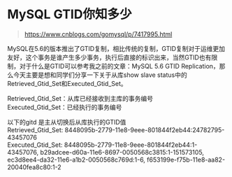 # MySQL GTID你知多少
> https://www.cnblogs.com/gomysql/p/7417995.html


MySQL在5.6的版本推出了GTID复制，相比传统的复制，GTID复制对于运维更加友好，这个事务是谁产生多少事务，执行后直接的标识出来，当然GTID也有限制，对于什么是GTID可以参考我之前的文章：MySQL 5.6 GTID Replication，那么今天主要是想和同学们分享一下关于从库show slave status中的Retrieved_Gtid_Set和Executed_Gtid_Set。

Retrieved_Gtid_Set：从库已经接收到主库的事务编号  
Executed_Gtid_Set：已经执行的事务编号  

以下的gitd 是主从切换后从库执行的GTID值  
Retrieved_Gtid_Set: 8448095b-2779-11e8-9eee-801844f2eb44:24782795-43457076  
Executed_Gtid_Set: 8448095b-2779-11e8-9eee-801844f2eb44:1-43457076,
b29adcee-d60a-11e6-8697-0050568c3815:1-151573105,
ec3d8ee4-da32-11e6-a1b2-0050568c769d:1-6,
f653199e-f75b-11e8-aa82-20040fea8c80:1-2


